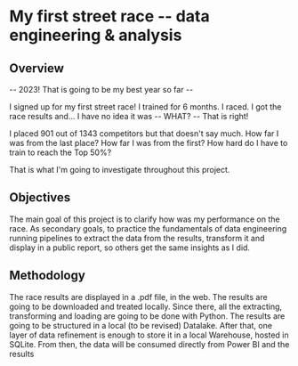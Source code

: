 # My first street race -- data engineering & analysis
## Overview
-- 2023! That is going to be my best year so far --

I signed up for my first street race! I trained for 6 months. I raced. I got the race results and... I have no idea it was -- WHAT? -- That is right! 

I placed 901 out of 1343 competitors but that doesn't say much. How far I was from the last place? How far I was from the first? How hard do I have to train to reach the Top 50%?

That is what I'm going to investigate throughout this project.

## Objectives
The main goal of this project is to clarify how was my performance on the race. As secondary goals, to practice the fundamentals of data engineering running pipelines to extract the data from the results, transform it and display in a public report, so others get the same insights as I did.

## Methodology
The race results are displayed in a .pdf file, in the web. The results are going to be downloaded and treated locally. Since there, all the extracting, transforming and loading are going to be done with Python. The results are going to be structured in a local (to be revised) Datalake. After that, one layer of data refinement is enough to store it in a local Warehouse, hosted in SQLite. From then, the data will be consumed directly from Power BI and the results

## 


